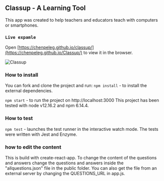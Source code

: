 ## Classup - A Learning Tool

This app was created to help teachers and educators teach with computers or smartphones.

### `Live expamle`

Open [https://chenpeleg.github.io/classup/](https://chenpeleg.github.io/Classup/) to view it in the browser.

![Classup](https://chenpeleg.github.io/Classup/images/classupExample.gif)


### How to install

You can fork and clone the project and run:
`npm install` - to install the external dependencies.

`npm start` - to run the project on  http://localhost:3000
This project has been tested with node v12.16.2 and npm 6.14.4.

### How to test

`npm test` - launches the test runner in the interactive watch mode.
The tests were written with Jest and Enzyme.

### how to edit the content

This is build with create-react-app. To change the content of the questions and answers change the questions and answers inside the "allquestions.json" file in the public folder. You can also get the file from an external server by changing the QUESTIONS_URL in app.js. 




